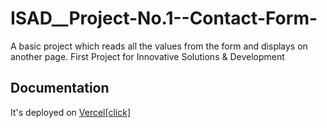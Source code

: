 # ISAD__Project-No.1--Contact-Form-
A basic project which reads all the values from the form and displays on another page.
First Project for Innovative Solutions & Development


## Documentation
It's deployed on [Vercel[click]](https://isad-project-no-1-contact-form.vercel.app/)
